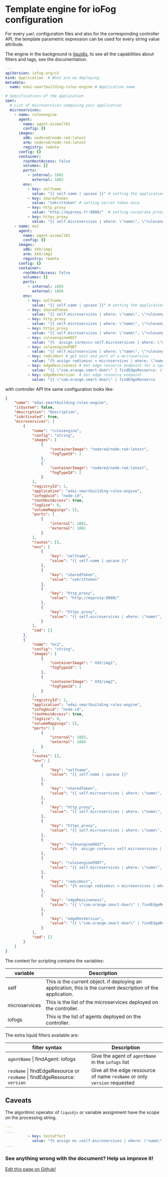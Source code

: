 # Template engine for ioFog configuration

For every `yaml` configuration files and also for the corresponding controller API, the template parametric expression can be used for every string value attribute.

The engine in the background is [liquidjs](https://liquidjs.com/index.html), to see all the capabilities about filters and tags, see the documentation.

```yaml
---
apiVersion: iofog.org/v2
kind: Application  # What are we deploying
metadata:
  name: edai-smartbuilding-rules-engine # Application name

# Specifications of the application
spec:
  # List of microservices composing your application
  microservices:
    - name: rulesengine
      agent:
        name: agent-aismall01
        config: {}
      images:
        x86: nodered/node-red:latest
        arm: nodered/node-red:latest
        registry: remote
      config: {}
      container:
        rootHostAccess: false
        volumes: []
        ports:
          - internal: 1881
            external: 1882
        env:  
          - key: selfname
            value: "{{ self.name | upcase }}" # setting the application name to the microservice in uppercase
          - key: sharedToken
            value: "sekrittoken" # setting secret token once
          - key: http_proxy
            value: "http://myproxy.fr:8080/"  # setting corporate proxy once
          - key: https_proxy
            value: "{{ self.microservices | where: \"name\", \"rulesengine\" | first | map: \"env\" | first | where: \"key\" , \"http_proxy\" | first | map: \"value\" | first }}" # get the https proxy from rulesengine ms and env http_proxy
    - name: ms2
      agent:
        name: agent-aismall01
        config: {}
      images:
        x86: XXX/img1
        arm: XXX/img2
        registry: remote
      config: {}
      container:
        rootHostAccess: false
        volumes: []
        ports:
          - internal: 1883
            external: 1884
        env:  
          - key: selfname
            value: "{{ self.name | upcase }}" # setting the application name to the microservice in uppercase
          - key: sharedToken
            value: "{{ self.microservices | where: \"name\", \"rulesengine\" | first | map: \"env\" | first | where: \"key\", \"sharedToken\" | first | map: \"value\" | first }}" # get the sharedToken from rulesengine ms and env sharedToken
          - key: http_proxy
            value: "{{ self.microservices | where: \"name\", \"rulesengine\" | first | map: \"env\" | first | where: \"key\" , \"http_proxy\" | first | map: \"value\" | first }}" # get the http proxy from rulesengine ms and env http_proxy
          - key: https_proxy
            value: "{{ self.microservices | where: \"name\", \"rulesengine\" | first | map: \"env\" | first | where: \"key\" , \"http_proxy\" | first | map: \"value\" | first }}" # get the https proxy from rulesengine ms and env http_proxy
          - key: rulesengineHOST
            value: "{%  assign curmsvc= self.microservices | where: \"name\", \"msvc-1\" | first %}{{ curmsvc | findAgent: iofogs | map: \"host\" }}"  # get the host where a microservice is running via agent
          - key: rulesenginePORT
            value: "{{ self.microservices | where: \"name\", \"rulesengine\" | first | map: \"ports\" | first | map: \"external\" | first }}"
          - key: redisHost # get host and port of a mciroservice
            value: "{% assign redismsvc = microservices | where: \"name\", \"redistest\" | first %}{{ redismsvc | findAgent: iofogs | map: \"host\"}}:{{ redismsvc | map: \"ports\" | first | first |map: \"external\" | first }}"
          - key: edgeResLiveness # Get edge resource endpoint for a specific version
            value: "{{ \"com.orange.smart-door\" | findEdgeResource: \"0.0.1\" | map: \"interface\" | map: \"endpoints\" | first  | where: \"name\", \"liveness\" | first | map: \"url\" }}"
          - key: edgeResVersion  # Get edge resource endpoint
            value: "{{ \"com.orange.smart-door\" | findEdgeResource            | map: \"interface\" | map: \"endpoints\" | first  | where: \"name\", \"version\" | first | map: \"url\" }}"
```

with controller API the same configuration looks like:

```json
{
    "name": "edai-smartbuilding-rules-engine",
    "isSystem": false,
    "description": "Description",
    "isActivated": true,
    "microservices": [
        {
            "name": "rulesengine",
            "config": "string",
            "images": [
                {
                    "containerImage": "nodered/node-red:latest",
                    "fogTypeId": 1
                },
                {
                    "containerImage": "nodered/node-red:latest",
                    "fogTypeId": 2
                }
            ],
            "registryId": 1,
            "application": "edai-smartbuilding-rules-engine",
            "iofogUuid": "node-id",
            "rootHostAccess": true,
            "logSize": 0,
            "volumeMappings": [],
            "ports": [
                {
                    "internal": 1881,
                    "external": 1882
                }
            ],
            "routes": [],
            "env": [
                { 
                    "key": "selfname",
                    "value": "{{ self.name | upcase }}"
                },
                {
                    "key": "sharedToken",
                    "value": "sekrittoken"
                },
                {
                    "key": "http_proxy",
                    "value": "http://myproxy:8080/"
                },
                {
                    "key": "https_proxy",
                    "value": "{{ self.microservices | where: \"name\", \"rulesengine\" | first | map: \"env\" | first | where: \"key\" , \"http_proxy\" | first | map: \"value\" | first }}"
                }
            ],
            "cmd": []
        },
        {
            "name": "ms2",
            "config": "string",
            "images": [
                {
                    "containerImage": " XXX/img1",
                    "fogTypeId": 1
                },
                {
                    "containerImage": " XXX/img2",
                    "fogTypeId": 2
                }
            ],
            "registryId": 1,
            "application": "edai-smartbuilding-rules-engine",
            "iofogUuid": "node-id",
            "rootHostAccess": true,
            "logSize": 0,
            "volumeMappings": [],
            "ports": [
                {
                    "internal": 1883,
                    "external": 1884
                }
            ],
            "routes": [],
            "env": [
                { 
                    "key": "selfname",
                    "value": "{{ self.name | upcase }}"
                },
                {
                    "key": "sharedToken",
                    "value": "{{ self.microservices | where: \"name\", \"rulesengine\" | first | map: \"env\" | first | where: \"key\", \"sharedToken\" | first | map: \"value\" | first }}"
                },
                {
                    "key": "http_proxy",
                    "value": "{{ self.microservices | where: \"name\", \"rulesengine\" | first | map: \"env\" | first | where: \"key\" , \"http_proxy\" | first | map: \"value\" | first }}"
                },
                {
                    "key": "https_proxy",
                    "value": "{{ self.microservices | where: \"name\", \"rulesengine\" | first | map: \"env\" | first | where: \"key\" , \"http_proxy\" | first | map: \"value\" | first }}"
                },
                {
                    "key": "rulesengineHOST",
                    "value": "{%  assign curmsvc= self.microservices | where: \"name\", \"msvc-1\" | first %}{{ curmsvc | findAgent: iofogs | map: \"host\" }}"
                },
                {
                    "key": "rulesenginePORT",
                    "value": "{{ self.microservices | where: \"name\", \"rulesengine\" | first | map: \"ports\" | first | map: \"external\" | first }}"
                },
                {
                    "key": "redisHost",
                    "value": "{% assign redismsvc = microservices | where: \"name\", \"redistest\" | first %}{{ redismsvc | findAgent: iofogs | map: \"host\"}}:{{ redismsvc | map: \"ports\" | first | first |map: \"external\" | first }}"
                },
                {
                    "key": "edgeResLiveness",
                    "value": "{{ \"com.orange.smart-door\" | findEdgeResource: \"0.0.1\" | map: \"interface\" | map: \"endpoints\" | first  | where: \"name\", \"liveness\" | first | map: \"url\" }}"
                },
                {
                    "key": "edgeResVersion",
                    "value": "{{ \"com.orange.smart-door\" | findEdgeResource            | map: \"interface\" | map: \"endpoints\" | first  | where: \"name\", \"version\" | first | map: \"url\" }}"
                }
            ],
            "cmd": []
        }
    ]
}
```

The context for scripting contains the variables:

| variable      | Description                                                                                                           |
| ------------- | --------------------------------------------------------------------------------------------------------------------- |
| self          | This is the current object. if deploying an application, this is the current description of the application.          |
| microservices | This is the list of the microservices deployed on the controller.                                                     |
| iofogs        | This is the list of agents deployed on the controller.                                                                |

The extra liquid filters available are:

| filter syntax                                                            | Description                                                                                                           |
| -----------------------------------------------------------------        | --------------------------------------------------------------------------------------------------------------------- |
| `agentName` \| findAgent: iofogs                                          | Give the agent of `agentName` in the `iofogs` list                                                                   |
| `resName` \| findEdgeResource or `resName` \| findEdgeResource: `version`| Give all the edge ressource of name `resName` or only `version` requested                                             |


## Caveats

The algoritmic operator of `liquidjs` or variable assignment have the scope on the processing string.

```yaml
---
....
          - key: testaffect
            value: "{% assign ms =self.microservices | where: \"name\", \"rulesengine\" | first %}{{ ms.env | where: \"key\" , \"http_proxy\" | first }}"
....
```

<aside class="notifications contribute">
  <h3><img src="/images/icos/ico-github.svg" alt="">See anything wrong with the document? Help us improve it!</h3>
  <a href="https://github.com/eclipse-iofog/iofog.org/edit/develop/content/docs/2/reference-iofogctl/reference-template-engine.md"
    target="_blank">
    <p>Edit this page on Github!</p>
  </a>
</aside>
